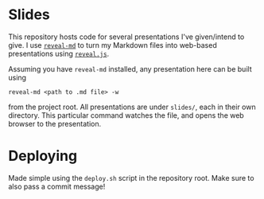 # Slides

This repository hosts code for several presentations I've given/intend to give.
I use [`reveal-md`](https://github.com/webpro/reveal-md) to turn my Markdown files
into web-based presentations using [`reveal.js`](https://revealjs.com/).

Assuming you have `reveal-md` installed, any presentation here can be built 
using
```
reveal-md <path to .md file> -w
``` 
from the project root. All presentations are under `slides/`, each in their own
directory. This particular command watches the file, and opens the web browser
to the presentation.

# Deploying

Made simple using the `deploy.sh` script in the repository root. Make sure to
also pass a commit message!
